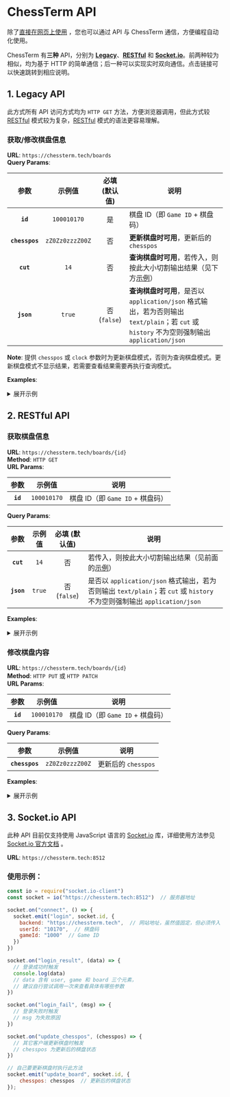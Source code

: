# ChessTerm API

除了[直接在网页上使用](https://chessterm.tech/) ，您也可以通过 API 与 ChessTerm 通信，方便编程自动化使用。

ChessTerm 有**三种** API，分别为 **[Legacy](#1)**、**[RESTful](#2)** 和 **[Socket.io](#3)**。前两种较为相似，均为基于 HTTP 的简单通信；后一种可以实现实时双向通信。点击链接可以快速跳转到相应说明。

## <a id="1"></a> 1. Legacy API

此方式所有 API 访问方式均为 `HTTP GET` 方法，方便浏览器调用，但此方式较 [RESTful](#2) 模式较为复杂，[RESTful](#2) 模式的语法更容易理解。

### 获取/修改棋盘信息

**URL**: `https://chessterm.tech/boards`  
**Query Params**:

|      参数      |      示例值     | 必填 (默认值) | 说明                                                                                                                                         |
|:--------------:|:---------------:|:-------------:|----------------------------------------------------------------------------------------------------------------------------------------------|
|    **`id`**    |   `100010170`   |       是      | 棋盘 ID（即 `Game ID` + 棋盘码）                                                                                                             |
| **`chesspos`** | `zZ0Zz0zzzZ00Z` |       否      | **更新棋盘时可用**，更新后的 `chesspos`                                                                                                      |
|    **`cut`**   |       `14`      |       否      | **查询棋盘时可用**，若传入，则按此大小切割输出结果（见下方[示例](#1-1-3)）                                                                   |
|   **`json`**   |      `true`     |  否 (`false`) | **查询棋盘时可用**，是否以 `application/json` 格式输出，若为否则输出 `text/plain`；若 `cut` 或 `history` 不为空则强制输出 `application/json` |

**Note**: 提供 `chesspos` 或 `clock` 参数时为更新棋盘模式，否则为查询棋盘模式。更新棋盘模式不显示结果，若需要查看结果需要再执行查询模式。

**Examples**:

<details>
  <summary>展开示例</summary>
  
#### 仅传入 `id`
```
# 请求内容
GET https://chessterm.tech/boards?id=100010170

# 返回内容
Content-Type: text/plain

0000000000000000z0Z0000000000000000000000000z0z0z0Z000000000z00Z0000000000Z000000000000000000000000000Z0000000000000000000000000000z000000000000000000000000000z000000000000000000000000000000000000
```

#### <a id="1-1-2"></a> 以 JSON 格式输出
```
# 请求内容
GET https://chessterm.tech/boards?id=100010170&json=true

# 返回内容
Content-Type: application/json

{
  "success": true,
  "message": null,
  "data": {
    "id": 100010170,
    "chesspos": "0000000000000000z0Z0000000000000000000000000z0z0z0Z000000000z00Z0000000000Z000000000000000000000000000Z0000000000000000000000000000z000000000000000000000000000z000000000000000000000000000000000000",
    "clock": null
  }
}
```

#### <a id="1-1-3"></a> 切割结果
```
# 请求内容
GET https://chessterm.tech/boards?id=100010170&cut=14

# 返回内容
Content-Type: application/json

{
  "success": true,
  "message": null,
  "data": {
    "id": 100010170,
      "chesspos": [
        "00000000000000",
        "00z0Z000000000",
        "00000000000000",
        "00z0z0z0Z00000",
        "0000z00Z000000",
        "0000Z000000000",
        "00000000000000",
        "0000Z000000000",
        "00000000000000",
        "00000z00000000",
        "00000000000000",
        "00000z00000000",
        "00000000000000",
        "00000000000000"
      ],
    "clock": null
  }
}
```

#### 更新棋盘内容
```
# 请求内容
GET https://chessterm.tech/boards?id=100010170&chesspos=0000000000000000z0Z0000000000000000000000000z0z0z0Z000000000z00Z0000000000Z000000000000000000000000000Z0000000000000000000000000000z000000000000000000000000000z000000000000000000000000000000000000

# 返回内容
Content-Type: application/json

{
  "success": true,
  "message": null
}
```

</details>

## <a id="2"></a> 2. RESTful API

### 获取棋盘信息

**URL**: `https://chessterm.tech/boards/{id}`  
**Method**: `HTTP GET`  
**URL Params**:

|   参数   |    示例值   | 说明                             |
|:--------:|:-----------:|----------------------------------|
| **`id`** | `100010170` | 棋盘 ID（即 `Game ID` + 棋盘码） |

**Query Params**:

|    参数    | 示例值 | 必填 (默认值) | 说明                                                                                                                     |
|:----------:|:------:|:-------------:|--------------------------------------------------------------------------------------------------------------------------|
|  **`cut`** |  `14`  |       否      | 若传入，则按此大小切割输出结果（见前面的[示例](#1-1-3)）                                                                 |
| **`json`** | `true` |  否 (`false`) | 是否以 `application/json` 格式输出，若为否则输出 `text/plain`；若 `cut` 或 `history` 不为空则强制输出 `application/json` |

**Examples**:

<details>
  <summary>展开示例</summary>
  
#### 仅传入 `id`
```
# 请求内容
GET https://chessterm.tech/boards/100010170

# 返回内容
Content-Type: text/plain

0000000000000000z0Z0000000000000000000000000z0z0z0Z000000000z00Z0000000000Z000000000000000000000000000Z0000000000000000000000000000z000000000000000000000000000z000000000000000000000000000000000000
```

其它参数用法与 [Legacy API](#1-1-2) 同理。

</details>

### 修改棋盘内容

**URL**: `https://chessterm.tech/boards/{id}`  
**Method**: `HTTP PUT` 或 `HTTP PATCH`  
**URL Params**:

|   参数   |    示例值   | 说明                             |
|:--------:|:-----------:|----------------------------------|
| **`id`** | `100010170` | 棋盘 ID（即 `Game ID` + 棋盘码） |

**Query Params**:

|      参数      |      示例值     | 说明                |
|:--------------:|:---------------:|---------------------|
| **`chesspos`** | `zZ0Zz0zzzZ00Z` | 更新后的 `chesspos` |

**Examples**:

<details>
  <summary>展开示例</summary>
  
#### 仅传入 `id`
```
# 请求内容
PUT https://chessterm.tech/boards/100010170
Content-Type: application/x-www-form-urlencoded

chesspos=0000000000000000z0Z0000000000000000000000000z0z0z0Z000000000z00Z0000000000Z000000000000000000000000000Z0000000000000000000000000000z000000000000000000000000000z000000000000000000000000000000000000

# 返回内容
Content-Type: application/json

{
  "success": true,
  "message": null
}
```

</details>

## <a id="3"></a> 3. Socket.io API

此种 API 目前仅支持使用 JavaScript 语言的 [Socket.io](https://socket.io/) 库，详细使用方法参见 [Socket.io 官方文档](https://socket.io/docs/) 。

**URL**: `https://chessterm.tech:8512`

### 使用示例：
```javascript
const io = require("socket.io-client")
const socket = io("https://chessterm.tech:8512")  // 服务器地址

socket.on("connect", () => {
  socket.emit("login", socket.id, {
    backend: "https://chessterm.tech",  // 网站地址，虽然值固定，但必须传入
    userId: "10170",  // 棋盘码
    gameId: "1000"  // Game ID
  })
})

socket.on("login_result", (data) => {
  // 登录成功时触发
  console.log(data)
  // data 含有 user, game 和 board 三个元素，
  // 建议自行尝试调用一次来查看具体有哪些参数
})

socket.on("login_fail", (msg) => {
  // 登录失败时触发
  // msg 为失败原因
})

socket.on("update_chesspos", (chesspos) => {
  // 其它客户端更新棋盘时触发
  // chesspos 为更新后的棋盘状态
})

// 自己要更新棋盘时执行此方法
socket.emit("update_board", socket.id, {
    chesspos: chesspos  // 更新后的棋盘状态
});
```
